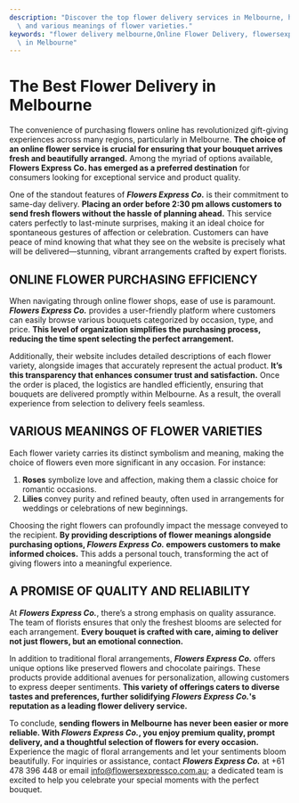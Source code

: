 ```yaml
---
description: "Discover the top flower delivery services in Melbourne, highlighting quality, efficiency,\
  \ and various meanings of flower varieties."
keywords: "flower delivery melbourne,Online Flower Delivery, flowersexpressco,Send Fresh Flowers\
  \ in Melbourne"
---
```

# The Best Flower Delivery in Melbourne

The convenience of purchasing flowers online has revolutionized gift-giving experiences across many regions, particularly in Melbourne. **The choice of an online flower service is crucial for ensuring that your bouquet arrives fresh and beautifully arranged.** Among the myriad of options available, **Flowers Express Co. has emerged as a preferred destination** for consumers looking for exceptional service and product quality.

One of the standout features of ***Flowers Express Co.*** is their commitment to same-day delivery. **Placing an order before 2:30 pm allows customers to send fresh flowers without the hassle of planning ahead.** This service caters perfectly to last-minute surprises, making it an ideal choice for spontaneous gestures of affection or celebration. Customers can have peace of mind knowing that what they see on the website is precisely what will be delivered—stunning, vibrant arrangements crafted by expert florists.

## ONLINE FLOWER PURCHASING EFFICIENCY

When navigating through online flower shops, ease of use is paramount. ***Flowers Express Co.*** provides a user-friendly platform where customers can easily browse various bouquets categorized by occasion, type, and price. **This level of organization simplifies the purchasing process, reducing the time spent selecting the perfect arrangement.**

Additionally, their website includes detailed descriptions of each flower variety, alongside images that accurately represent the actual product. **It’s this transparency that enhances consumer trust and satisfaction.** Once the order is placed, the logistics are handled efficiently, ensuring that bouquets are delivered promptly within Melbourne. As a result, the overall experience from selection to delivery feels seamless.

## VARIOUS MEANINGS OF FLOWER VARIETIES

Each flower variety carries its distinct symbolism and meaning, making the choice of flowers even more significant in any occasion. For instance:

1. **Roses** symbolize love and affection, making them a classic choice for romantic occasions.
2. **Lilies** convey purity and refined beauty, often used in arrangements for weddings or celebrations of new beginnings.

Choosing the right flowers can profoundly impact the message conveyed to the recipient. **By providing descriptions of flower meanings alongside purchasing options, ***Flowers Express Co.*** empowers customers to make informed choices.** This adds a personal touch, transforming the act of giving flowers into a meaningful experience.

## A PROMISE OF QUALITY AND RELIABILITY

At ***Flowers Express Co.***, there’s a strong emphasis on quality assurance. The team of florists ensures that only the freshest blooms are selected for each arrangement. **Every bouquet is crafted with care, aiming to deliver not just flowers, but an emotional connection.** 

In addition to traditional floral arrangements, ***Flowers Express Co.*** offers unique options like preserved flowers and chocolate pairings. These products provide additional avenues for personalization, allowing customers to express deeper sentiments. **This variety of offerings caters to diverse tastes and preferences, further solidifying ***Flowers Express Co.***'s reputation as a leading flower delivery service.**

To conclude, **sending flowers in Melbourne has never been easier or more reliable. With ***Flowers Express Co.***, you enjoy premium quality, prompt delivery, and a thoughtful selection of flowers for every occasion.** Experience the magic of floral arrangements and let your sentiments bloom beautifully. For inquiries or assistance, contact ***Flowers Express Co.*** at +61 478 396 448 or email info@flowersexpressco.com.au; a dedicated team is excited to help you celebrate your special moments with the perfect bouquet.
